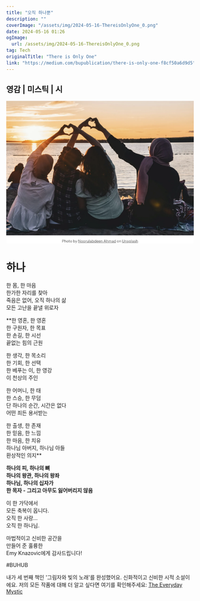 ```yaml
---
title: "오직 하나뿐"
description: ""
coverImage: "/assets/img/2024-05-16-ThereisOnlyOne_0.png"
date: 2024-05-16 01:26
ogImage: 
  url: /assets/img/2024-05-16-ThereisOnlyOne_0.png
tag: Tech
originalTitle: "There is Only One"
link: "https://medium.com/bupublication/there-is-only-one-f8cf50a6d9d5"
---
```



## 영감 | 미스틱 | 시

![One Body](/assets/img/2024-05-16-ThereisOnlyOne_0.png)

# 하나

한 몸, 한 마음  
한가한 자리를 찾아  
죽음은 없어, 오직 하나의 삶  
모든 고난을 끝낼 위로자



**한 영혼, 한 영혼  
한 구원자, 한 목표  
한 손길, 한 시선  
끝없는 힘의 근원  

한 생각, 한 목소리  
한 기회, 한 선택  
한 베푸는 이, 한 영강  
이 천상의 주인  

한 어머니, 한 태  
한 스승, 한 무덤  
단 하나의 순간, 시간은 없다  
어떤 죄든 용서받는   

한 출생, 한 존재  
한 믿음, 한 느낌  
한 마음, 한 치유  
하나님 아버지, 하나님 아들  
환상적인 의지**



**하나의 피, 하나의 뼈  
하나의 왕관, 하나의 왕좌  
하나님, 하나의 십자가  
한 목자 - 그리고 아무도 잃어버리지 않음**

이 한 가닥에서  
모든 축복이 옵니다.  
오직 한 사랑...  
오직 한 하나님.

마법적이고 신비한 공간을  
만들어 준 훌륭한  
Emy Knazovic에게 감사드립니다!

#BUHUB



내가 세 번째 책인 '그림자와 빛의 노래'를 완성했어요. 신화적이고 신비한 시적 소설이에요. 저의 모든 작품에 대해 더 알고 싶다면 여기를 확인해주세요: [The Everyday Mystic](bit.ly/m/The-Everyday-Mystic)